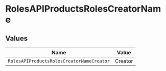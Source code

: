 # RolesAPIProductsRolesCreatorName


## Values

| Name                                      | Value                                     |
| ----------------------------------------- | ----------------------------------------- |
| `RolesAPIProductsRolesCreatorNameCreator` | Creator                                   |